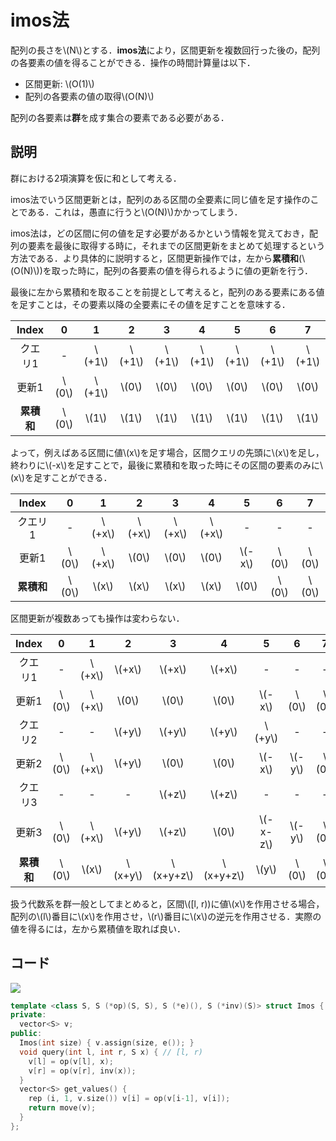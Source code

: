 # imos法
配列の長さを\\(N\\)とする．**imos法**により，区間更新を複数回行った後の，配列の各要素の値を得ることができる．操作の時間計算量は以下．
- 区間更新: \\(O(1)\\)
- 配列の各要素の値の取得\\(O(N)\\)

配列の各要素は**群**を成す集合の要素である必要がある．

## 説明
群における2項演算を仮に和として考える．

imos法でいう区間更新とは，配列のある区間の全要素に同じ値を足す操作のことである．これは，愚直に行うと\\(O(N)\\)かかってしまう．

imos法は，どの区間に何の値を足す必要があるかという情報を覚えておき，配列の要素を最後に取得する時に，それまでの区間更新をまとめて処理するという方法である．より具体的に説明すると，区間更新操作では，左から**累積和**(\\(O(N)\\))を取った時に，配列の各要素の値を得られるように値の更新を行う．

最後に左から累積和を取ることを前提として考えると，配列のある要素にある値を足すことは，その要素以降の全要素にその値を足すことを意味する．

|Index|0|1|2|3|4|5|6|7|
|:-:|:-:|:-:|:-:|:-:|:-:|:-:|:-:|:-:|
|クエリ1|-|\\(+1\\)|\\(+1\\)|\\(+1\\)|\\(+1\\)|\\(+1\\)|\\(+1\\)|\\(+1\\)|
|更新1|\\(0\\)|\\(+1\\)|\\(0\\)|\\(0\\)|\\(0\\)|\\(0\\)|\\(0\\)|\\(0\\)|
|**累積和**|\\(0\\)|\\(1\\)|\\(1\\)|\\(1\\)|\\(1\\)|\\(1\\)|\\(1\\)|\\(1\\)|

よって，例えばある区間に値\\(x\\)を足す場合，区間クエリの先頭に\\(x\\)を足し，終わりに\\(-x\\)を足すことで，最後に累積和を取った時にその区間の要素のみに\\(x\\)を足すことができる．

|Index|0|1|2|3|4|5|6|7|
|:-:|:-:|:-:|:-:|:-:|:-:|:-:|:-:|:-:|
|クエリ1|-|\\(+x\\)|\\(+x\\)|\\(+x\\)|\\(+x\\)|-|-|-|
|更新1|\\(0\\)|\\(+x\\)|\\(0\\)|\\(0\\)|\\(0\\)|\\(-x\\)|\\(0\\)|\\(0\\)|
|**累積和**|\\(0\\)|\\(x\\)|\\(x\\)|\\(x\\)|\\(x\\)|\\(0\\)|\\(0\\)|\\(0\\)|

区間更新が複数あっても操作は変わらない．

|Index|0|1|2|3|4|5|6|7|
|:-:|:-:|:-:|:-:|:-:|:-:|:-:|:-:|:-:|
|クエリ1|-|\\(+x\\)|\\(+x\\)|\\(+x\\)|\\(+x\\)|-|-|-|
|更新1|\\(0\\)|\\(+x\\)|\\(0\\)|\\(0\\)|\\(0\\)|\\(-x\\)|\\(0\\)|\\(0\\)|
|クエリ2|-|-|\\(+y\\)|\\(+y\\)|\\(+y\\)|\\(+y\\)|-|-|
|更新2|\\(0\\)|\\(+x\\)|\\(+y\\)|\\(0\\)|\\(0\\)|\\(-x\\)|\\(-y\\)|\\(0\\)|
|クエリ3|-|-|-|\\(+z\\)|\\(+z\\)|-|-|-|
|更新3|\\(0\\)|\\(+x\\)|\\(+y\\)|\\(+z\\)|\\(0\\)|\\(-x-z\\)|\\(-y\\)|\\(0\\)|
|**累積和**|\\(0\\)|\\(x\\)|\\(x+y\\)|\\(x+y+z\\)|\\(x+y+z\\)|\\(y\\)|\\(0\\)|\\(0\\)|

扱う代数系を群一般としてまとめると，区間\\([l, r))に値\\(x\\)を作用させる場合，配列の\\(l\\)番目に\\(x\\)を作用させ，\\(r\\)番目に\\(x\\)の逆元を作用させる．実際の値を得るには，左から累積値を取れば良い．

## コード
[![](https://img.shields.io/badge/verify-passing-brightgreen)](https://atcoder.jp/contests/abc183/submissions/29194550)

```cpp
template <class S, S (*op)(S, S), S (*e)(), S (*inv)(S)> struct Imos {
private:
  vector<S> v;
public:
  Imos(int size) { v.assign(size, e()); }
  void query(int l, int r, S x) { // [l, r)
    v[l] = op(v[l], x);
    v[r] = op(v[r], inv(x));
  }
  vector<S> get_values() {
    rep (i, 1, v.size()) v[i] = op(v[i-1], v[i]);
    return move(v);
  }
};
```